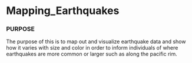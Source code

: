 # Mapping_Earthquakes


### PURPOSE

The purpose of this is to map out and visualize earthquake data and show how it varies with size and color in order to inform individuals of where earthquakes are more common or larger such as along the pacific rim.
